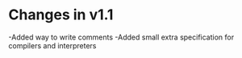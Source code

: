 # Changes in v1.1
-Added way to write comments 
-Added small extra specification for compilers and interpreters

